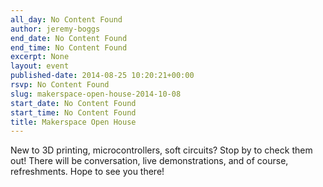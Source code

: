 ```yaml
---
all_day: No Content Found
author: jeremy-boggs
end_date: No Content Found
end_time: No Content Found
excerpt: None
layout: event
published-date: 2014-08-25 10:20:21+00:00
rsvp: No Content Found
slug: makerspace-open-house-2014-10-08
start_date: No Content Found
start_time: No Content Found
title: Makerspace Open House
---
```


New to 3D printing, microcontrollers, soft circuits? Stop by to check them out! There will be conversation, live demonstrations, and of course, refreshments. Hope to see you there!
